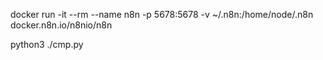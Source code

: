 docker run -it --rm --name n8n -p 5678:5678 -v ~/.n8n:/home/node/.n8n docker.n8n.io/n8nio/n8n

python3 ./cmp.py
